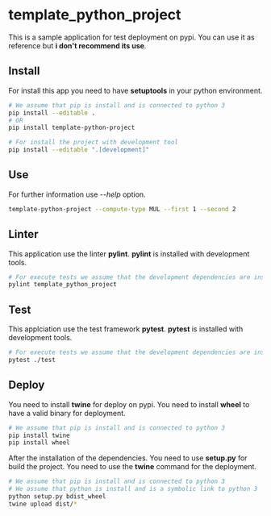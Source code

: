 # template_python_project

This is a sample application for test deployment on pypi.
You can use it as reference but **i don't recommend its use**.

## Install

For install this app you need to have **setuptools** in your python environment.

```sh
# We assume that pip is install and is connected to python 3
pip install --editable .
# OR
pip install template-python-project

# For install the project with development tool
pip install --editable ".[development]"
```

## Use

For further information use *--help* option.

```sh
template-python-project --compute-type MUL --first 1 --second 2
```
## Linter

This application use the linter **pylint**.
**pylint** is installed with development tools.

```sh
# For execute tests we assume that the development dependencies are install
pylint template_python_project
```

## Test

This applciation use the test framework **pytest**.
**pytest** is installed with development tools.

```sh
# For execute tests we assume that the development dependencies are install
pytest ./test
```

## Deploy

You need to install **twine** for deploy on pypi.
You need to install **wheel** to have a valid binary for deployment.

```sh
# We assume that pip is install and is connected to python 3
pip install twine
pip install wheel
```

After the installation of the dependencies.
You need to use **setup.py** for build the project.
You need to use the **twine** command for the deployment.

```sh
# We assume that pip is install and is connected to python 3
# We assume that python is install and is a symbolic link to python 3
python setup.py bdist_wheel
twine upload dist/*
```
